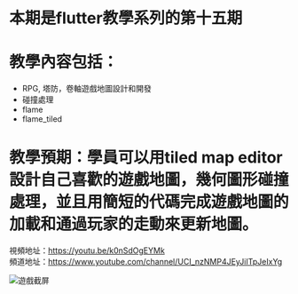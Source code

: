 # 本期是flutter教學系列的第十五期

# 教學內容包括：
- RPG, 塔防，卷軸遊戲地圖設計和開發
- 碰撞處理
- flame
- flame_tiled
# 教學預期：學員可以用tiled map editor設計自己喜歡的遊戲地圖，幾何圖形碰撞處理，並且用簡短的代碼完成遊戲地圖的加載和通過玩家的走動來更新地圖。
視頻地址：https://youtu.be/k0nSdOgEYMk <br>
頻道地址：https://www.youtube.com/channel/UCI_nzNMP4JEyJiITpJeIxYg

![遊戲截屏](https://github.com/imperativelyfunctional/flutte_flame_2d_air_fighter/blob/main/preview.gif)
